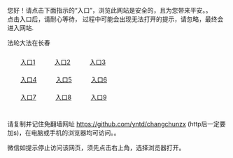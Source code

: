 您好！请点击下面指示的“入口”，浏览此网站是安全的，且为您带来平安。。 <br/>
点击入口后，请耐心等待， 过程中可能会出现无法打开的提示，请忽略，最终会进入网站. </br>

法轮大法在长春<br/>
<div style="padding:10px"><a style="margin:20px" target="_blank" href="https://d27x0l5jn1sz2i.cloudfront.net/2Qpsp?efxasxh" id="ccLink1" rel="nofollow">入口1</a> <a target="_blank" style="margin:20px" href="https://d17tiodfqhtni0.cloudfront.net/2Qpsp?ovhcklzw" id="ccLink2" rel="nofollow">入口2</a> <a style="margin:20px" target="_blank" href="https://d3t66wc3pmppzz.cloudfront.net/2Qpsp?hnzuofd" id="ccLink3" rel="nofollow">入口3</a></div>

<div style="padding:10px" ><a style="margin:20px" target="_blank" href="https://d27x0l5jn1sz2i.cloudfront.net/2Qpsp?efxasxh" id="ccLink4" rel="nofollow">入口4</a> <a style="margin:20px" href="https://d17tiodfqhtni0.cloudfront.net/2Qpsp?ovhcklzw" target="_blank" id="ccLink5" rel="nofollow">入口5</a> <a style="margin:20px" href="https://d3t66wc3pmppzz.cloudfront.net/2Qpsp?hnzuofd" target="_blank" id="ccLink6" rel="nofollow">入口6</a></div>

<div style="padding:10px"><a style="margin:20px" target="_blank" href="https://d27x0l5jn1sz2i.cloudfront.net/2Qpsp?efxasxh" id="ccLink7" rel="nofollow">入口7</a> <a style="margin:20px" href="https://d17tiodfqhtni0.cloudfront.net/2Qpsp?ovhcklzw" target="_blank" id="ccLink8" rel="nofollow">入口8</a> <a style="margin:20px" target="_blank" href="https://d3t66wc3pmppzz.cloudfront.net/2Qpsp?hnzuofd" id="ccLink9" rel="nofollow">入口9</a></div>

<br/>



请复制并记住免翻墙网址 https://github.com/yntd/changchunzx (http后一定要加s)，在电脑或手机的浏览器均可访问。。<br/>

微信如提示停止访问该网页，须先点击右上角，选择浏览器打开。
